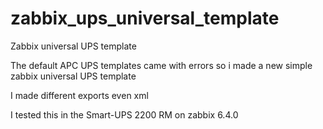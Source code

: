 # zabbix_ups_universal_template
Zabbix universal UPS template

The default APC UPS templates came with errors so i made a new simple zabbix universal UPS template

I made different exports even xml


I tested this in the Smart-UPS 2200 RM on zabbix 6.4.0


